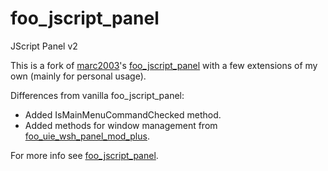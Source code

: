 # foo_jscript_panel
JScript Panel v2

This is a fork of [marc2003](https://github.com/marc2k3)'s [foo_jscript_panel](https://github.com/marc2k3/foo_jscript_panel) with a few extensions of my own (mainly for personal usage).

Differences from vanilla foo_jscript_panel:
* Added IsMainMenuCommandChecked method.
* Added methods for window management from [foo_uie_wsh_panel_mod_plus](https://github.com/ttsping/foo_uie_wsh_panel_mod_plus).

For more info see [foo_jscript_panel](https://github.com/marc2k3/foo_jscript_panel).
